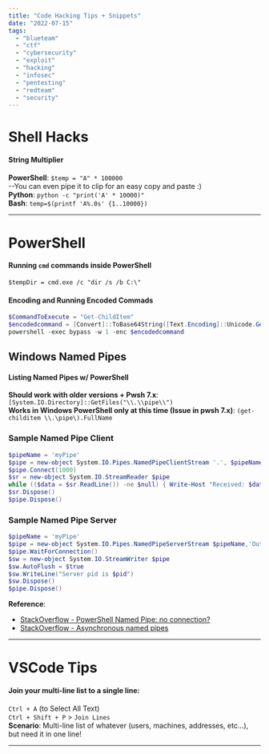 ```yaml
---
title: "Code Hacking Tips + Snippets"
date: "2022-07-15"
tags: 
  - "blueteam"
  - "ctf"
  - "cybersecurity"
  - "exploit"
  - "hacking"
  - "infosec"
  - "pentesting"
  - "redteam"
  - "security"
---
```


# Shell Hacks

#### String Multiplier

**PowerShell**: `$temp = "A" * 100000`  
\--You can even pipe it to clip for an easy copy and paste :)  
**Python**: `python -c "print('A' * 10000)"`  
**Bash**: `temp=$(printf 'A%.0s' {1..10000})`

* * *

# PowerShell

#### Running `cmd` commands inside PowerShell

`$tempDir = cmd.exe /c "dir /s /b C:\"`

#### Encoding and Running Encoded Commads

```powershell
$CommandToExecute = "Get-ChildItem"
$encodedcommand = [Convert]::ToBase64String([Text.Encoding]::Unicode.GetBytes($CommandToExecute))
powershell -exec bypass -w 1 -enc $encodedcommand
```

## Windows Named Pipes

#### Listing Named Pipes w/ PowerShell

**Should work with older versions + Pwsh 7.x**: `[System.IO.Directory]::GetFiles("\\.\\pipe\\")`  
**Works in Windows PowerShell only at this time (Issue in pwsh 7.x)**: `(get-childitem \\.\pipe\).FullName`

### Sample Named Pipe Client

```powershell
$pipeName = 'myPipe'
$pipe = new-object System.IO.Pipes.NamedPipeClientStream '.', $pipeName, 'In', 'None', 'Impersonation'
$pipe.Connect(1000)
$sr = new-object System.IO.StreamReader $pipe
while (($data = $sr.ReadLine()) -ne $null) { Write-Host "Received: $data" -ForegroundColor Magenta }
$sr.Dispose()
$pipe.Dispose()
```

### Sample Named Pipe Server

```powershell
$pipeName = 'myPipe'
$pipe = new-object System.IO.Pipes.NamedPipeServerStream $pipeName,'Out'
$pipe.WaitForConnection()
$sw = new-object System.IO.StreamWriter $pipe
$sw.AutoFlush = $true
$sw.WriteLine("Server pid is $pid")
$sw.Dispose()
$pipe.Dispose()
```

**Reference**:

- [StackOverflow - PowerShell Named Pipe: no connection?](https://stackoverflow.com/questions/24096969/powershell-named-pipe-no-connection)
- [StackOverflow - Asynchronous named pipes](https://stackoverflow.com/questions/31338421/asynchronous-named-pipes-in-powershell-using-callbacks)

* * *

# VSCode Tips

#### Join your multi-line list to a single line:

`Ctrl + A` (to Select All Text)  
`Ctrl + Shift + P` > `Join Lines`  
**Scenario**: Multi-line list of whatever (users, machines, addresses, etc...), but need it in one line!

* * *
